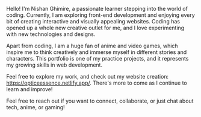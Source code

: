 Hello! I'm Nishan Ghimire, a passionate learner stepping into the world of coding. Currently, I am exploring front-end development and enjoying every bit of creating interactive and visually appealing websites. Coding has opened up a whole new creative outlet for me, and I love experimenting with new technologies and designs.


Apart from coding, I am a huge fan of anime and video games, which inspire me to think creatively and immerse myself in different stories and characters. This portfolio is one of my practice projects, and it represents my growing skills in web development.


Feel free to explore my work, and check out my website creation: https://opticeessence.netlify.app/. There's more to come as I continue to learn and improve!

Feel free to reach out if you want to connect, collaborate, or just chat about tech, anime, or gaming!
